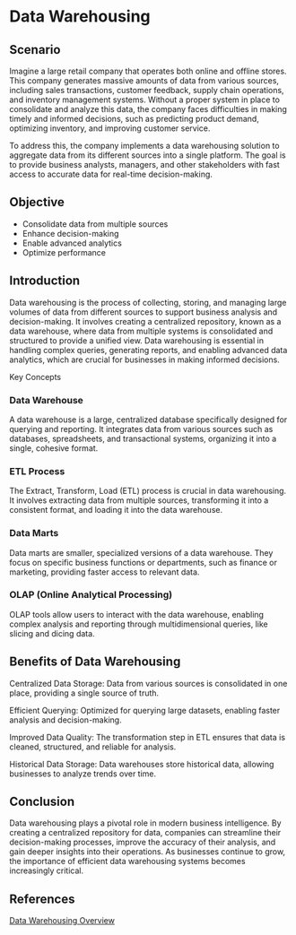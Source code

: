   

# Data Warehousing



## Scenario



Imagine a large retail company that operates both online and offline stores. This company generates massive amounts of data from various sources, including sales transactions, customer feedback, supply chain operations, and inventory management systems. Without a proper system in place to consolidate and analyze this data, the company faces difficulties in making timely and informed decisions, such as predicting product demand, optimizing inventory, and improving customer service.

To address this, the company implements a data warehousing solution to aggregate data from its different sources into a single platform. The goal is to provide business analysts, managers, and other stakeholders with fast access to accurate data for real-time decision-making.



## Objective



* Consolidate data from multiple sources
* Enhance decision-making
* Enable advanced analytics
* Optimize performance
  

## Introduction

  

Data warehousing is the process of collecting, storing, and managing large volumes of data from different sources to support business analysis and decision-making. It involves creating a centralized repository, known as a data warehouse, where data from multiple systems is consolidated and structured to provide a unified view. Data warehousing is essential in handling complex queries, generating reports, and enabling advanced data analytics, which are crucial for businesses in making informed decisions.

Key Concepts

  

### Data Warehouse

  

A data warehouse is a large, centralized database specifically designed for querying and reporting. It integrates data from various sources such as databases, spreadsheets, and transactional systems, organizing it into a single, cohesive format.

  

### ETL Process

The Extract, Transform, Load (ETL) process is crucial in data warehousing. It involves extracting data from multiple sources, transforming it into a consistent format, and loading it into the data warehouse.

  

### Data Marts

Data marts are smaller, specialized versions of a data warehouse. They focus on specific business functions or departments, such as finance or marketing, providing faster access to relevant data.

  

### OLAP (Online Analytical Processing)

OLAP tools allow users to interact with the data warehouse, enabling complex analysis and reporting through multidimensional queries, like slicing and dicing data.

  

## Benefits of Data Warehousing

  

Centralized Data Storage: Data from various sources is consolidated in one place, providing a single source of truth.

Efficient Querying: Optimized for querying large datasets, enabling faster analysis and decision-making.

Improved Data Quality: The transformation step in ETL ensures that data is cleaned, structured, and reliable for analysis.

Historical Data Storage: Data warehouses store historical data, allowing businesses to analyze trends over time.

  

## Conclusion

  

Data warehousing plays a pivotal role in modern business intelligence. By creating a centralized repository for data, companies can streamline their decision-making processes, improve the accuracy of their analysis, and gain deeper insights into their operations. As businesses continue to grow, the importance of efficient data warehousing systems becomes increasingly critical.

  

## References

  

[Data Warehousing Overview](https://www.oracle.com/database/what-is-a-data-warehouse/)
